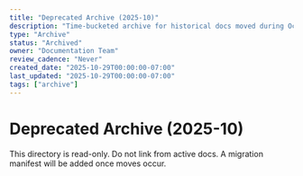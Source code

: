 ```yaml
---
title: "Deprecated Archive (2025-10)"
description: "Time-bucketed archive for historical docs moved during October 2025 pruning."
type: "Archive"
status: "Archived"
owner: "Documentation Team"
review_cadence: "Never"
created_date: "2025-10-29T00:00:00-07:00"
last_updated: "2025-10-29T00:00:00-07:00"
tags: ["archive"]
---
```


# Deprecated Archive (2025-10)

This directory is read-only. Do not link from active docs. A migration manifest will be added once moves occur.

